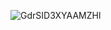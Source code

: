 ![GdrSID3XYAAMZHl](https://github.com/user-attachments/assets/f8c73cc5-066a-426b-a89e-9f2cc7d5d6b8)
